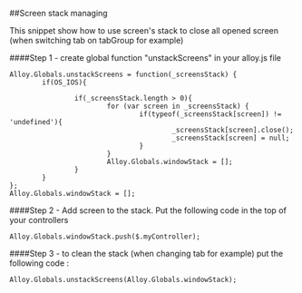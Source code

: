 ##Screen stack managing

This snippet show how to use screen's stack to close all opened screen (when switching tab on tabGroup for example)
 
####Step 1 - create global function "unstackScreens" in your alloy.js file

```
Alloy.Globals.unstackScreens = function(_screensStack) {
        if(OS_IOS){

                if(_screensStack.length > 0){
                        for (var screen in _screensStack) {
                                if(typeof(_screensStack[screen]) != 'undefined'){
                                        _screensStack[screen].close();
                                        _screensStack[screen] = null;
                                }
                        }
                        Alloy.Globals.windowStack = [];
                }
        }
};
Alloy.Globals.windowStack = [];
```

####Step 2 - Add screen to the stack. Put the following code in the top of your controllers
```
Alloy.Globals.windowStack.push($.myController);
```

####Step 3 - to clean the stack (when changing tab for example) put the following code :
```
Alloy.Globals.unstackScreens(Alloy.Globals.windowStack);
```

